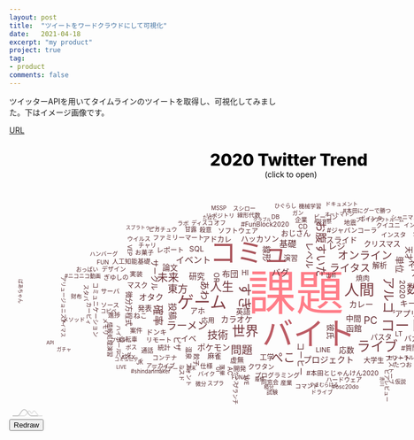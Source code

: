 ```yaml
---
layout: post
title:  "ツイートをワードクラウドにして可視化"
date:   2021-04-18
excerpt: "my product"
project: true
tag:
- product
comments: false
---
```

ツイッターAPIを用いてタイムラインのツイートを取得し、可視化してみました。下はイメージ画像です。

[URL](https://marbou090.github.io/TwitterTrendsVisualizer/)

<style type="text/css">
#chartdiv{
    width:100%;
    height:500px;
}
</style>
<section style="position:relative; width:100%; height:500px;">
    <!-- グラフの描画先 -->
    <div id="chartdiv"><div id="chartdiv"><div style="width: 100%; height: 100%; position: relative;"><svg version="1.1" xmlns="http://www.w3.org/2000/svg" xmlns:xlink="http://www.w3.org/1999/xlink" role="group" style="width: 100%; height: 100%; overflow: visible;"><defs><clipPath id="id-1169"><rect width="1038" height="500"></rect></clipPath><linearGradient id="gradient-id-1192" x1="1%" x2="99%" y1="59%" y2="41%"><stop stop-color="#474758" offset="0"></stop><stop stop-color="#474758" stop-opacity="1" offset="0.75"></stop><stop stop-color="#3cabff" stop-opacity="1" offset="0.755"></stop></linearGradient><clipPath id="id-1217"></clipPath><filter id="filter-id-1174" filterUnits="objectBoundingBox" width="200%" height="200%" x="-50%" y="-50%"><feGaussianBlur result="blurOut" in="SourceGraphic" stdDeviation="1.5"></feGaussianBlur><feOffset result="offsetBlur" dx="1" dy="1"></feOffset><feFlood flood-color="#000000" flood-opacity="0.5"></feFlood><feComposite in2="offsetBlur" operator="in"></feComposite><feMerge><feMergeNode></feMergeNode><feMergeNode in="SourceGraphic"></feMergeNode></feMerge></filter><filter id="filter-id-1189" filterUnits="objectBoundingBox" width="120%" height="120%" x="-10%" y="-10%"><feColorMatrix type="saturate" values="0"></feColorMatrix></filter><filter id="filter-id-1222" filterUnits="objectBoundingBox" width="200%" height="200%" x="-50%" y="-50%"><feGaussianBlur result="blurOut" in="SourceGraphic" stdDeviation="1.5"></feGaussianBlur><feOffset result="offsetBlur" dx="1" dy="1"></feOffset><feFlood flood-color="#000000" flood-opacity="0.5"></feFlood><feComposite in2="offsetBlur" operator="in"></feComposite><feMerge><feMergeNode></feMergeNode><feMergeNode in="SourceGraphic"></feMergeNode></feMerge></filter></defs><g><g fill="#ffffff" fill-opacity="0"><rect width="1038" height="500"></rect></g><g><g role="region" clip-path="url(&quot;#id-1169&quot;)" opacity="1" aria-label="Chart"><g><g fill="#000000" id="id-1231" font-size="30" font-weight="800" transform="translate(363,0)"><g transform="translate(0,20)" style="user-select: none;"><text x="0" y="30" dy="-8.1"><tspan>2020 Twitter Trend</tspan></text></g></g><g fill="#000000" id="id-1229" transform="translate(462,50)"><g style="user-select: none;"><text x="0" y="17.265625" dy="-4.662"><tspan>(click to open)</tspan></text></g></g><g transform="translate(0,67)"><g><g><g><g><g><g role="group" aria-label="Series"><g><g clip-path="url(&quot;#id-1217&quot;)"><g></g></g><g></g><g></g><g transform="translate(519,216.5)"><g><g fill-opacity="0.1" stroke-opacity="1" stroke="#000000"></g><g fill="#ff7d88" font-size="86.60000000000001" style="cursor: pointer;" aria-label="課題"><g transform="translate(-87,-43.5)" style="user-select: none;"><text x="0" y="86.515625" dy="-23.359"><tspan>課題</tspan></text></g></g><g fill="#bc5b64" font-size="56.34378881987578" style="cursor: pointer;" transform="translate(23.371,69.486)" id="id-1501"><g transform="translate(-85,-28.5)" style="user-select: none;"><text x="0" y="56.515625" dy="-15.259"><tspan>バイト</tspan></text></g></g><g fill="#a95259" font-size="48.0172795031056" style="cursor: pointer;" transform="translate(-83.681,-78.099)"><g transform="translate(-72.5,-24.5)" style="user-select: none;"><text x="0" y="48.515625" dy="-13.099"><tspan>コミュ</tspan></text></g></g><g fill="#813e44" font-size="30.057192546583853" style="cursor: pointer;" transform="translate(-170.69,8.829)"><g transform="translate(-44.5,-15)" style="user-select: none;"><text x="0" y="30.015625" dy="-8.104"><tspan>ゲーム</tspan></text></g></g><g fill="#7b3b40" font-size="27.297826086956526" style="cursor: pointer;" transform="translate(114.172,-14.02)"><g transform="translate(-27.5,-14)" style="user-select: none;"><text x="0" y="27.515625" dy="-7.429"><tspan>人間</tspan></text></g></g><g fill="#78393f" font-size="25.990757763975157" style="cursor: pointer;" transform="translate(191.762,50.028)"><g transform="translate(-39,-13)" style="user-select: none;"><text x="0" y="26.015625" dy="-7.024"><tspan>コード</tspan></text></g></g><g fill="#75383d" font-size="24.538459627329196" style="cursor: pointer;" transform="translate(146.864,88.059)" id="id-1511"><g transform="translate(-37,-12.5)" style="user-select: none;"><text x="0" y="24.515625" dy="-6.619"><tspan>ライブ</tspan></text></g></g><g fill="#75383d" font-size="24.490049689440994" style="cursor: pointer;" transform="translate(-96.542,-5.566) rotate(90)"><g transform="translate(-24.5,-12.5)" style="user-select: none;"><text x="0" y="24.515625" dy="-6.619"><tspan>すき</tspan></text></g></g><g fill="#74373d" font-size="24.005950310559008" style="cursor: pointer;" transform="translate(-91.717,59.66)"><g transform="translate(-24.5,-12)" style="user-select: none;"><text x="0" y="24.015625" dy="-6.484"><tspan>世界</tspan></text></g></g><g fill="#6f353a" font-size="21.730683229813668" style="cursor: pointer;" transform="translate(-23.201,107.534)"><g transform="translate(-22,-11)" style="user-select: none;"><text x="0" y="21.515625" dy="-5.809"><tspan>ぺこ</tspan></text></g></g><g fill="#6e3439" font-size="21.24658385093168" style="cursor: pointer;" transform="translate(-134.14,-20.79)"><g transform="translate(-21.5,-10.5)" style="user-select: none;"><text x="0" y="21.015625" dy="-5.674"><tspan>人生</tspan></text></g></g><g fill="#6e3439" font-size="21.101354037267082" style="cursor: pointer;" transform="translate(221.063,-16.147)"><g transform="translate(-21.5,-10.5)" style="user-select: none;"><text x="0" y="21.015625" dy="-5.674"><tspan>数学</tspan></text></g></g><g fill="#71353b" font-size="22.50524223602485" style="cursor: pointer;" transform="translate(163.706,-6.909) rotate(90)"><g transform="translate(-34,-11.5)" style="user-select: none;"><text x="0" y="22.515625" dy="-6.079"><tspan>アルゴ</tspan></text></g></g><g fill="#6c3338" font-size="20.278385093167707" style="cursor: pointer;" transform="translate(41.141,-90.805) rotate(90)"><g transform="translate(-51,-10.5)" style="user-select: none;"><text x="0" y="20.515625" dy="-5.539"><tspan>お腹すいた</tspan></text></g></g><g fill="#6b3237" font-size="19.794285714285714" style="cursor: pointer;" transform="translate(124.179,-77.017)"><g transform="translate(-49.5,-10)" style="user-select: none;"><text x="0" y="20.015625" dy="-5.404"><tspan>オンライン</tspan></text></g></g><g fill="#6b3237" font-size="19.74587577639752" style="cursor: pointer;" transform="translate(-231.845,-36.994)"><g transform="translate(-20,-10)" style="user-select: none;"><text x="0" y="20.015625" dy="-5.404"><tspan>未来</tspan></text></g></g><g fill="#6b3237" font-size="19.74587577639752" style="cursor: pointer;" transform="translate(-98.506,93.391)"><g transform="translate(-20,-10)" style="user-select: none;"><text x="0" y="20.015625" dy="-5.404"><tspan>問題</tspan></text></g></g><g fill="#693236" font-size="19.019726708074536" style="cursor: pointer;" transform="translate(-252.171,29.216) rotate(90)"><g transform="translate(-19.5,-9.5)" style="user-select: none;"><text x="0" y="19.015625" dy="-5.134"><tspan>確率</tspan></text></g></g><g fill="#693136" font-size="18.92290683229814" style="cursor: pointer;" transform="translate(-141.832,67.57)"><g transform="translate(-19,-9.5)" style="user-select: none;"><text x="0" y="19.015625" dy="-5.134"><tspan>技術</tspan></text></g></g><g fill="#693136" font-size="18.92290683229814" style="cursor: pointer;" transform="translate(-197.088,50.289)"><g transform="translate(-38,-9.5)" style="user-select: none;"><text x="0" y="19.015625" dy="-5.134"><tspan>ラーメン</tspan></text></g></g><g fill="#683136" font-size="18.632447204968948" style="cursor: pointer;" transform="translate(97.713,-54.198)"><g transform="translate(-37.5,-9.5)" style="user-select: none;"><text x="0" y="18.515625" dy="-4.999"><tspan>ライタス</tspan></text></g></g><g fill="#673136" font-size="18.196757763975157" style="cursor: pointer;" transform="translate(-213.976,-16.912)"><g transform="translate(-18.5,-9)" style="user-select: none;"><text x="0" y="18.015625" dy="-4.864"><tspan>東方</tspan></text></g></g><g fill="#673136" font-size="18.196757763975157" style="cursor: pointer;" transform="translate(134.899,40.551)"><g transform="translate(-13,-9)" style="user-select: none;"><text x="0" y="18.015625" dy="-4.864"><tspan>PC</tspan></text></g></g><g fill="#663035" font-size="17.56742857142857" style="cursor: pointer;" transform="translate(-168.49,-16.052) rotate(90)"><g transform="translate(-18,-9)" style="user-select: none;"><text x="0" y="17.515625" dy="-4.729"><tspan>あわ</tspan></text></g></g><g fill="#632e33" font-size="16.11513043478261" style="cursor: pointer;" transform="translate(246.843,27.48)"><g transform="translate(-24.5,-8)" style="user-select: none;"><text x="0" y="16.015625" dy="-4.324"><tspan>コロナ</tspan></text></g></g><g fill="#622e33" font-size="16.066720496894412" style="cursor: pointer;" transform="translate(21.459,-79.31) rotate(90)"><g transform="translate(-24.5,-8)" style="user-select: none;"><text x="0" y="16.015625" dy="-4.324"><tspan>レベル</tspan></text></g></g><g fill="#622e33" font-size="15.969900621118013" style="cursor: pointer;" transform="translate(-186.077,-69.079)"><g transform="translate(-32,-8)" style="user-select: none;"><text x="0" y="16.015625" dy="-4.324"><tspan>イベント</tspan></text></g></g><g fill="#622e33" font-size="15.921490683229814" style="cursor: pointer;" transform="translate(-28.608,-46.611)"><g transform="translate(-16,-8)" style="user-select: none;"><text x="0" y="16.015625" dy="-4.324"><tspan>バグ</tspan></text></g></g><g fill="#622e32" font-size="15.679440993788822" style="cursor: pointer;" transform="translate(73.683,-93.901)"><g transform="translate(-16,-8)" style="user-select: none;"><text x="0" y="16.015625" dy="-4.324"><tspan>レジ</tspan></text></g></g><g fill="#612e32" font-size="15.485801242236025" style="cursor: pointer;" transform="translate(184.294,-62.961) rotate(90)"><g transform="translate(-15.5,-8)" style="user-select: none;"><text x="0" y="15.515625" dy="-4.189"><tspan>単位</tspan></text></g></g><g fill="#612e32" font-size="15.485801242236025" style="cursor: pointer;" transform="translate(-15.164,-98.22)"><g transform="translate(-15.5,-8)" style="user-select: none;"><text x="0" y="15.515625" dy="-4.189"><tspan>基礎</tspan></text></g></g><g fill="#612d32" font-size="15.34057142857143" style="cursor: pointer;" transform="translate(-225.969,21.568) rotate(90)"><g transform="translate(-15.5,-8)" style="user-select: none;"><text x="0" y="15.515625" dy="-4.189"><tspan>投稿</tspan></text></g></g><g fill="#612d32" font-size="15.292161490683231" style="cursor: pointer;" transform="translate(58.509,111.28)"><g transform="translate(-46,-8)" style="user-select: none;"><text x="0" y="15.515625" dy="-4.189"><tspan>プロジェクト</tspan></text></g></g><g fill="#602d32" font-size="14.95329192546584" style="cursor: pointer;" transform="translate(6.772,107.816) rotate(90)"><g transform="translate(-30,-7.5)" style="user-select: none;"><text x="0" y="15.015625" dy="-4.054"><tspan>コーヒー</tspan></text></g></g><g fill="#602d32" font-size="14.90488198757764" style="cursor: pointer;" transform="translate(-262.369,-1.669)"><g transform="translate(-22.5,-7.5)" style="user-select: none;"><text x="0" y="15.015625" dy="-4.054"><tspan>オタク</tspan></text></g></g><g fill="#602d31" font-size="14.808062111801243" style="cursor: pointer;" transform="translate(-148.991,88.919)"><g transform="translate(-30,-7.5)" style="user-select: none;"><text x="0" y="15.015625" dy="-4.054"><tspan>ポケモン</tspan></text></g></g><g fill="#602d31" font-size="14.759652173913045" style="cursor: pointer;" transform="translate(-119.177,-43.907)"><g transform="translate(-15,-7.5)" style="user-select: none;"><text x="0" y="15.015625" dy="-4.054"><tspan>布団</tspan></text></g></g><g fill="#5f2d31" font-size="14.662832298136646" style="cursor: pointer;" transform="translate(117.447,10.7)"><g transform="translate(-22,-7.5)" style="user-select: none;"><text x="0" y="15.015625" dy="-4.054"><tspan>カレー</tspan></text></g></g><g fill="#5f2d31" font-size="14.614422360248447" style="cursor: pointer;" transform="translate(224.079,8.773)"><g transform="translate(-36.5,-7.5)" style="user-select: none;"><text x="0" y="15.015625" dy="-4.054"><tspan>キーボード</tspan></text></g></g><g fill="#5f2d31" font-size="14.614422360248447" style="cursor: pointer;" transform="translate(228.969,-45.667)"><g transform="translate(-22,-7.5)" style="user-select: none;"><text x="0" y="15.015625" dy="-4.054"><tspan>アニメ</tspan></text></g></g><g fill="#5f2d31" font-size="14.51760248447205" style="cursor: pointer;" transform="translate(224.026,-61.719)"><g transform="translate(-22,-7.5)" style="user-select: none;"><text x="0" y="14.515625" dy="-3.919"><tspan>ネット</tspan></text></g></g><g fill="#5f2c31" font-size="14.372372670807454" style="cursor: pointer;" transform="translate(-107.389,37.838)"><g transform="translate(-29,-7)" style="user-select: none;"><text x="0" y="14.015625" dy="-3.784"><tspan>カラオケ</tspan></text></g></g><g fill="#5f2c31" font-size="14.323962732919256" style="cursor: pointer;" transform="translate(-55.621,-82.49) rotate(90)"><g transform="translate(-14.5,-7)" style="user-select: none;"><text x="0" y="14.015625" dy="-3.784"><tspan>線形</tspan></text></g></g><g fill="#5e2c31" font-size="14.275552795031057" style="cursor: pointer;" transform="translate(-179.572,-39.932)"><g transform="translate(-14.5,-7)" style="user-select: none;"><text x="0" y="14.015625" dy="-3.784"><tspan>研究</tspan></text></g></g><g fill="#5e2c31" font-size="14.17873291925466" style="cursor: pointer;" transform="translate(104.483,54.303)"><g transform="translate(-14.5,-7)" style="user-select: none;"><text x="0" y="14.015625" dy="-3.784"><tspan>函館</tspan></text></g></g><g fill="#5e2c31" font-size="14.130322981366461" style="cursor: pointer;" transform="translate(-257.476,-44.063) rotate(90)"><g transform="translate(-28.5,-7)" style="user-select: none;"><text x="0" y="14.015625" dy="-3.784"><tspan>サークル</tspan></text></g></g><g fill="#5e2c30" font-size="14.033503105590064" style="cursor: pointer;" transform="translate(-227.662,-55.449)"><g transform="translate(-14.5,-7)" style="user-select: none;"><text x="0" y="14.015625" dy="-3.784"><tspan>論文</tspan></text></g></g><g fill="#5e2c30" font-size="14.033503105590064" style="cursor: pointer;" transform="translate(200.031,27.467)"><g transform="translate(-21.5,-7)" style="user-select: none;"><text x="0" y="14.015625" dy="-3.784"><tspan>アプリ</tspan></text></g></g><g fill="#5e2c30" font-size="14.033503105590064" style="cursor: pointer;" transform="translate(82.612,-105.855)"><g transform="translate(-28.5,-7)" style="user-select: none;"><text x="0" y="14.015625" dy="-3.784"><tspan>スライド</tspan></text></g></g><g fill="#5e2c30" font-size="14.033503105590064" style="cursor: pointer;" transform="translate(-194.149,72.527)"><g transform="translate(-14.5,-7)" style="user-select: none;"><text x="0" y="14.015625" dy="-3.784"><tspan>イベ</tspan></text></g></g><g fill="#5d2c30" font-size="13.839863354037266" style="cursor: pointer;" transform="translate(103.629,37.015)"><g transform="translate(-14,-7)" style="user-select: none;"><text x="0" y="13.515625" dy="-3.649"><tspan>中間</tspan></text></g></g><g fill="#5d2c30" font-size="13.839863354037266" style="cursor: pointer;" transform="translate(-65.355,-107.354)"><g transform="translate(-35,-7)" style="user-select: none;"><text x="0" y="13.515625" dy="-3.649"><tspan>ハッカソン</tspan></text></g></g><g fill="#5d2c30" font-size="13.791453416149068" style="cursor: pointer;" transform="translate(91.311,93.795)"><g transform="translate(-14,-7)" style="user-select: none;"><text x="0" y="13.515625" dy="-3.649"><tspan>応数</tspan></text></g></g><g fill="#5d2c30" font-size="13.69463354037267" style="cursor: pointer;" transform="translate(189.873,-17.213) rotate(90)"><g transform="translate(-18,-7)" style="user-select: none;"><text x="0" y="13.515625" dy="-3.649"><tspan>2020</tspan></text></g></g><g fill="#5d2c30" font-size="13.597813664596273" style="cursor: pointer;" transform="translate(59.538,58.593) rotate(90)"><g transform="translate(-14,-7)" style="user-select: none;"><text x="0" y="13.515625" dy="-3.649"><tspan>彼氏</tspan></text></g></g><g fill="#5d2b30" font-size="13.549403726708075" style="cursor: pointer;" transform="translate(266.989,-15.427)"><g transform="translate(-14,-7)" style="user-select: none;"><text x="0" y="13.515625" dy="-3.649"><tspan>寿司</tspan></text></g></g><g fill="#5d2b30" font-size="13.452583850931678" style="cursor: pointer;" transform="translate(-178.208,23.067)"><g transform="translate(-13.5,-7)" style="user-select: none;"><text x="0" y="13.515625" dy="-3.649"><tspan>アホ</tspan></text></g></g><g fill="#5d2b30" font-size="13.40417391304348" style="cursor: pointer;" transform="translate(-0.511,-117.268)"><g transform="translate(-27,-7)" style="user-select: none;"><text x="0" y="13.515625" dy="-3.649"><tspan>おじさん</tspan></text></g></g><g fill="#5d2b30" font-size="13.40417391304348" style="cursor: pointer;" transform="translate(155.676,-98.345)"><g transform="translate(-33.5,-7)" style="user-select: none;"><text x="0" y="13.515625" dy="-3.649"><tspan>クリスマス</tspan></text></g></g><g fill="#5c2b2f" font-size="13.210534161490685" style="cursor: pointer;" transform="translate(208.726,72.443)"><g transform="translate(-13.5,-6.5)" style="user-select: none;"><text x="0" y="13.015625" dy="-3.514"><tspan>バカ</tspan></text></g></g><g fill="#5c2b2f" font-size="13.162124223602486" style="cursor: pointer;" transform="translate(258.975,50.545)"><g transform="translate(-26.5,-6.5)" style="user-select: none;"><text x="0" y="13.015625" dy="-3.514"><tspan>プロセカ</tspan></text></g></g><g fill="#5c2b2f" font-size="13.162124223602486" style="cursor: pointer;" transform="translate(151.242,-59.579)"><g transform="translate(-13.5,-6.5)" style="user-select: none;"><text x="0" y="13.015625" dy="-3.514"><tspan>解析</tspan></text></g></g><g fill="#5c2b2f" font-size="13.162124223602486" style="cursor: pointer;" transform="translate(202.192,-82.613) rotate(90)"><g transform="translate(-13.5,-6.5)" style="user-select: none;"><text x="0" y="13.015625" dy="-3.514"><tspan>天才</tspan></text></g></g><g fill="#5c2b2f" font-size="13.113714285714288" style="cursor: pointer;" transform="translate(-217.172,80.574) rotate(90)"><g transform="translate(-13.5,-6.5)" style="user-select: none;"><text x="0" y="13.015625" dy="-3.514"><tspan>ピザ</tspan></text></g></g><g fill="#5c2b2f" font-size="13.113714285714288" style="cursor: pointer;" transform="translate(271.549,-34.922)"><g transform="translate(-33,-6.5)" style="user-select: none;"><text x="0" y="13.015625" dy="-3.514"><tspan>ストーリー</tspan></text></g></g><g fill="#5c2b2f" font-size="13.065304347826089" style="cursor: pointer;" transform="translate(-142.627,-107.684)"><g transform="translate(-26.5,-6.5)" style="user-select: none;"><text x="0" y="13.015625" dy="-3.514"><tspan>アドカレ</tspan></text></g></g><g fill="#5c2b2f" font-size="13.016894409937889" style="cursor: pointer;" transform="translate(284.873,2.047)"><g transform="translate(-20,-6.5)" style="user-select: none;"><text x="0" y="13.015625" dy="-3.514"><tspan>女の子</tspan></text></g></g><g fill="#5c2b2f" font-size="13.016894409937889" style="cursor: pointer;" transform="translate(-95.401,23.588)"><g transform="translate(-13.5,-6.5)" style="user-select: none;"><text x="0" y="13.015625" dy="-3.514"><tspan>英語</tspan></text></g></g><g fill="#5c2b2f" font-size="12.96848447204969" style="cursor: pointer;" transform="translate(-52.895,105.808)"><g transform="translate(-13,-6.5)" style="user-select: none;"><text x="0" y="13.015625" dy="-3.514"><tspan>工学</tspan></text></g></g><g fill="#5c2b2f" font-size="12.96848447204969" style="cursor: pointer;" transform="translate(-9.893,-73.265)"><g transform="translate(-13,-6.5)" style="user-select: none;"><text x="0" y="13.015625" dy="-3.514"><tspan>演習</tspan></text></g></g><g fill="#5c2b2f" font-size="12.96848447204969" style="cursor: pointer;" transform="translate(-273.864,17.367)"><g transform="translate(-13,-6.5)" style="user-select: none;"><text x="0" y="13.015625" dy="-3.514"><tspan>発表</tspan></text></g></g><g fill="#5b2b2f" font-size="12.823254658385094" style="cursor: pointer;" transform="translate(154.11,69.418)"><g transform="translate(-19.5,-6.5)" style="user-select: none;"><text x="0" y="13.015625" dy="-3.514"><tspan>パスタ</tspan></text></g></g><g fill="#5b2a2f" font-size="12.678024844720497" style="cursor: pointer;" transform="translate(-304.291,17.171) rotate(90)"><g transform="translate(-32,-6.5)" style="user-select: none;"><text x="0" y="12.515625" dy="-3.379"><tspan>微分方程式</tspan></text></g></g><g fill="#5b2a2f" font-size="12.629614906832298" style="cursor: pointer;" transform="translate(-147.514,104.105)"><g transform="translate(-13,-6.5)" style="user-select: none;"><text x="0" y="12.515625" dy="-3.379"><tspan>麻雀</tspan></text></g></g><g fill="#5b2a2f" font-size="12.629614906832298" style="cursor: pointer;" transform="translate(-287.105,-24.082)" id="id-1647"><g transform="translate(-19,-6.5)" style="user-select: none;"><text x="0" y="12.515625" dy="-3.379"><tspan>マスク</tspan></text></g></g><g fill="#5a2a2f" font-size="12.484385093167703" style="cursor: pointer;" transform="translate(294.814,23.922)"><g transform="translate(-18.5,-6.5)" style="user-select: none;"><text x="0" y="12.515625" dy="-3.379"><tspan>ハード</tspan></text></g></g><g fill="#5a2a2f" font-size="12.484385093167703" style="cursor: pointer;" transform="translate(-146.129,-39.138) rotate(90)"><g transform="translate(-9.5,-6.5)" style="user-select: none;"><text x="0" y="12.515625" dy="-3.379"><tspan>OR</tspan></text></g></g><g fill="#5a2a2f" font-size="12.484385093167703" style="cursor: pointer;" transform="translate(120.282,-36.163)"><g transform="translate(-12.5,-6.5)" style="user-select: none;"><text x="0" y="12.515625" dy="-3.379"><tspan>焼肉</tspan></text></g></g><g fill="#5a2a2f" font-size="12.484385093167703" style="cursor: pointer;" transform="translate(-92.265,-46.307)"><g transform="translate(-6.5,-6.5)" style="user-select: none;"><text x="0" y="12.515625" dy="-3.379"><tspan>HI</tspan></text></g></g><g fill="#5d2b30" font-size="13.452583850931678" style="cursor: pointer;" transform="translate(-179.487,-89.352)"><g transform="translate(-14,-7)" style="user-select: none;"><text x="0" y="13.515625" dy="-3.649"><tspan>SQL</tspan></text></g></g><g fill="#5a2a2e" font-size="12.387565217391305" style="cursor: pointer;" transform="translate(49.664,92.856)"><g transform="translate(-14.5,-6.5)" style="user-select: none;"><text x="0" y="12.515625" dy="-3.379"><tspan>LINE</tspan></text></g></g><g fill="#5a2a2e" font-size="12.387565217391305" style="cursor: pointer;" transform="translate(212.405,89.417)"><g transform="translate(-23,-6.5)" style="user-select: none;"><text x="0" y="12.515625" dy="-3.379"><tspan>#質問箱</tspan></text></g></g><g fill="#5a2a2e" font-size="12.387565217391305" style="cursor: pointer;" transform="translate(-106.997,112.227)"><g transform="translate(-12.5,-6.5)" style="user-select: none;"><text x="0" y="12.515625" dy="-3.379"><tspan>虚無</tspan></text></g></g><g fill="#5a2a2e" font-size="12.339155279503107" style="cursor: pointer;" transform="translate(-227.931,-87.127)"><g transform="translate(-24.5,-6.5)" style="user-select: none;"><text x="0" y="12.515625" dy="-3.379"><tspan>レポート</tspan></text></g></g><g fill="#5a2a2e" font-size="12.290745341614908" style="cursor: pointer;" transform="translate(140.474,111.746)"><g transform="translate(-18.5,-6.5)" style="user-select: none;"><text x="0" y="12.515625" dy="-3.379"><tspan>大学生</tspan></text></g></g><g fill="#5a2a2e" font-size="12.193925465838511" style="cursor: pointer;" transform="translate(186.342,64.081)"><g transform="translate(-7.5,-6)" style="user-select: none;"><text x="0" y="12.015625" dy="-3.244"><tspan>LT</tspan></text></g></g><g fill="#5a2a2e" font-size="12.097105590062112" style="cursor: pointer;" transform="translate(-159.318,40.051)"><g transform="translate(-12.5,-6)" style="user-select: none;"><text x="0" y="12.015625" dy="-3.244"><tspan>応用</tspan></text></g></g><g fill="#5a2a2e" font-size="12.097105590062112" style="cursor: pointer;" transform="translate(-281.688,31.684)"><g transform="translate(-12.5,-6)" style="user-select: none;"><text x="0" y="12.015625" dy="-3.244"><tspan>ねこ</tspan></text></g></g><g fill="#5a2a2e" font-size="12.097105590062112" style="cursor: pointer;" transform="translate(-104.882,-121.828)"><g transform="translate(-36.5,-6)" style="user-select: none;"><text x="0" y="12.015625" dy="-3.244"><tspan>ソフトウェア</tspan></text></g></g><g fill="#592a2e" font-size="12.000285714285715" style="cursor: pointer;" transform="translate(260.807,-60.709) rotate(90)"><g transform="translate(-18,-6)" style="user-select: none;"><text x="0" y="12.015625" dy="-3.244"><tspan>バレー</tspan></text></g></g><g fill="#592a2e" font-size="11.951875776397516" style="cursor: pointer;" transform="translate(-63.203,124.098)"><g transform="translate(-24,-6)" style="user-select: none;"><text x="0" y="12.015625" dy="-3.244"><tspan>クワタン</tspan></text></g></g><g fill="#592a2e" font-size="11.903465838509318" style="cursor: pointer;" transform="translate(235.709,-76.267)"><g transform="translate(-18,-6)" style="user-select: none;"><text x="0" y="12.015625" dy="-3.244"><tspan>ラッピ</tspan></text></g></g><g fill="#592a2e" font-size="11.85505590062112" style="cursor: pointer;" transform="translate(101.12,-123.091)"><g transform="translate(-45.5,-6)" style="user-select: none;"><text x="0" y="12.015625" dy="-3.244"><tspan>#ジャパンコーラ</tspan></text></g></g><g fill="#592a2e" font-size="11.806645962732919" style="cursor: pointer;" transform="translate(-289.214,-44.459)"><g transform="translate(-12,-6)" style="user-select: none;"><text x="0" y="12.015625" dy="-3.244"><tspan>実装</tspan></text></g></g><g fill="#592a2e" font-size="11.806645962732919" style="cursor: pointer;" transform="translate(313.346,-12.016) rotate(90)"><g transform="translate(-18,-6)" style="user-select: none;"><text x="0" y="12.015625" dy="-3.244"><tspan>ぺこら</tspan></text></g></g><g fill="#59292e" font-size="11.75823602484472" style="cursor: pointer;" transform="translate(257.233,76.829)"><g transform="translate(-27.5,-6)" style="user-select: none;"><text x="0" y="12.015625" dy="-3.244"><tspan>#本田圭佑</tspan></text></g></g><g fill="#59292e" font-size="11.75823602484472" style="cursor: pointer;" transform="translate(84.803,134.342)"><g transform="translate(-66.5,-6)" style="user-select: none;"><text x="0" y="12.015625" dy="-3.244"><tspan>#本田とじゃんけん2020</tspan></text></g></g><g fill="#59292e" font-size="11.709826086956522" style="cursor: pointer;" transform="translate(-248.274,74.541)"><g transform="translate(-23.5,-6)" style="user-select: none;"><text x="0" y="12.015625" dy="-3.244"><tspan>リモート</tspan></text></g></g><g fill="#59292e" font-size="11.661416149068323" style="cursor: pointer;" transform="translate(183.758,107.835)"><g transform="translate(-23.5,-6)" style="user-select: none;"><text x="0" y="12.015625" dy="-3.244"><tspan>フリート</tspan></text></g></g><g fill="#59292e" font-size="11.661416149068323" style="cursor: pointer;" transform="translate(-54.078,-133.997)"><g transform="translate(-46,-6)" style="user-select: none;"><text x="0" y="12.015625" dy="-3.244"><tspan>#FunBlock2020</tspan></text></g></g><g fill="#59292e" font-size="11.661416149068323" style="cursor: pointer;" transform="translate(291.821,-48.336)"><g transform="translate(-17.5,-6)" style="user-select: none;"><text x="0" y="12.015625" dy="-3.244"><tspan>カメラ</tspan></text></g></g><g fill="#59292e" font-size="11.661416149068323" style="cursor: pointer;" transform="translate(-101.838,126.289)"><g transform="translate(-12,-6)" style="user-select: none;"><text x="0" y="12.015625" dy="-3.244"><tspan>開発</tspan></text></g></g><g fill="#59292e" font-size="11.661416149068323" style="cursor: pointer;" transform="translate(-34.117,138.551)"><g transform="translate(-41,-6)" style="user-select: none;"><text x="0" y="12.015625" dy="-3.244"><tspan>プログラミング</tspan></text></g></g><g fill="#59292e" font-size="11.613006211180124" style="cursor: pointer;" transform="translate(-182.3,109.751) rotate(90)"><g transform="translate(-12,-6)" style="user-select: none;"><text x="0" y="11.515625" dy="-3.109"><tspan>餃子</tspan></text></g></g><g fill="#59292e" font-size="11.613006211180124" style="cursor: pointer;" transform="translate(-213.042,-110.281)"><g transform="translate(-46.5,-6)" style="user-select: none;"><text x="0" y="11.515625" dy="-3.109"><tspan>ファミリーマート</tspan></text></g></g><g fill="#59292e" font-size="11.613006211180124" style="cursor: pointer;" transform="translate(302.481,37.53)"><g transform="translate(-23.5,-6)" style="user-select: none;"><text x="0" y="11.515625" dy="-3.109"><tspan>アイドル</tspan></text></g></g><g fill="#59292e" font-size="11.613006211180124" style="cursor: pointer;" transform="translate(309.704,-62.291)"><g transform="translate(-17,-6)" style="user-select: none;"><text x="0" y="11.609375" dy="-3.135"><tspan>ビール</tspan></text></g></g><g fill="#58292e" font-size="11.564596273291926" style="cursor: pointer;" transform="translate(-238.772,89.274)"><g transform="translate(-12,-6)" style="user-select: none;"><text x="0" y="11.515625" dy="-3.109"><tspan>統計</tspan></text></g></g><g fill="#58292d" font-size="11.516186335403727" style="cursor: pointer;" transform="translate(-197.047,97.282) rotate(90)"><g transform="translate(-12,-6)" style="user-select: none;"><text x="0" y="11.515625" dy="-3.109"><tspan>温泉</tspan></text></g></g><g fill="#58292d" font-size="11.516186335403727" style="cursor: pointer;" transform="translate(-298.039,-67.011)"><g transform="translate(-35,-6)" style="user-select: none;"><text x="0" y="11.515625" dy="-3.109"><tspan>人工知能基礎</tspan></text></g></g><g fill="#58292d" font-size="11.467776397515529" style="cursor: pointer;" transform="translate(176.163,-115.167)"><g transform="translate(-23,-6)" style="user-select: none;"><text x="0" y="11.515625" dy="-3.109"><tspan>インスタ</tspan></text></g></g><g fill="#58292d" font-size="11.370956521739132" style="cursor: pointer;" transform="translate(234.581,-95.657)"><g transform="translate(-11.5,-6)" style="user-select: none;"><text x="0" y="11.515625" dy="-3.109"><tspan>公立</tspan></text></g></g><g fill="#58292d" font-size="11.370956521739132" style="cursor: pointer;" transform="translate(12.857,-129.72)"><g transform="translate(-9,-6)" style="user-select: none;"><text x="0" y="11.515625" dy="-3.109"><tspan>CD</tspan></text></g></g><g fill="#58292d" font-size="11.370956521739132" style="cursor: pointer;" transform="translate(-289.27,58.349)"><g transform="translate(-11.5,-6)" style="user-select: none;"><text x="0" y="11.515625" dy="-3.109"><tspan>案件</tspan></text></g></g><g fill="#58292d" font-size="11.370956521739132" style="cursor: pointer;" transform="translate(-162.318,122.174)"><g transform="translate(-11.5,-6)" style="user-select: none;"><text x="0" y="11.515625" dy="-3.109"><tspan>仕様</tspan></text></g></g><g fill="#58292d" font-size="11.370956521739132" style="cursor: pointer;" transform="translate(-336.043,11.623)"><g transform="translate(-17.5,-6)" style="user-select: none;"><text x="0" y="11.515625" dy="-3.109"><tspan>ソース</tspan></text></g></g><g fill="#58292d" font-size="11.370956521739132" style="cursor: pointer;" transform="translate(-336.096,-13.372)"><g transform="translate(-17.5,-6)" style="user-select: none;"><text x="0" y="11.515625" dy="-3.109"><tspan>サーバ</tspan></text></g></g><g fill="#58292d" font-size="11.370956521739132" style="cursor: pointer;" transform="translate(-329.033,30.15)"><g transform="translate(-11.5,-6)" style="user-select: none;"><text x="0" y="11.515625" dy="-3.109"><tspan>進捗</tspan></text></g></g><g fill="#58292d" font-size="11.370956521739132" style="cursor: pointer;" transform="translate(329.894,0.144) rotate(90)"><g transform="translate(-17.5,-6)" style="user-select: none;"><text x="0" y="11.515625" dy="-3.109"><tspan>お嬢様</tspan></text></g></g><g fill="#58292d" font-size="11.322546583850933" style="cursor: pointer;" transform="translate(-325.555,-37.977)"><g transform="translate(-23,-6)" style="user-select: none;"><text x="0" y="11.515625" dy="-3.109"><tspan>ぎゆしの</tspan></text></g></g><g fill="#58292d" font-size="11.274136645962733" style="cursor: pointer;" transform="translate(192.5,120.557)"><g transform="translate(-17,-6)" style="user-select: none;"><text x="0" y="11.515625" dy="-3.109"><tspan>たつお</tspan></text></g></g><g fill="#58292d" font-size="11.225726708074534" style="cursor: pointer;" transform="translate(216.768,-110.768) rotate(90)"><g transform="translate(-8.5,-6)" style="user-select: none;"><text x="0" y="11.515625" dy="-3.109"><tspan>CV</tspan></text></g></g><g fill="#58292d" font-size="11.225726708074534" style="cursor: pointer;" transform="translate(9.132,-142.284)"><g transform="translate(-11.5,-6)" style="user-select: none;"><text x="0" y="11.515625" dy="-3.109"><tspan>企業</tspan></text></g></g><g fill="#58292d" font-size="11.225726708074534" style="cursor: pointer;" transform="translate(-274.393,-82.965)"><g transform="translate(-17,-6)" style="user-select: none;"><text x="0" y="11.515625" dy="-3.109"><tspan>お菓子</tspan></text></g></g><g fill="#58292d" font-size="11.225726708074534" style="cursor: pointer;" transform="translate(-121.48,130.023) rotate(90)"><g transform="translate(-8.5,-6)" style="user-select: none;"><text x="0" y="11.515625" dy="-3.109"><tspan>AC</tspan></text></g></g><g fill="#58292d" font-size="11.177316770186335" style="cursor: pointer;" transform="translate(280.879,-71.132)"><g transform="translate(-11.5,-6)" style="user-select: none;"><text x="0" y="11.515625" dy="-3.109"><tspan>就活</tspan></text></g></g><g fill="#58292d" font-size="11.177316770186335" style="cursor: pointer;" transform="translate(303.496,54.97)"><g transform="translate(-11.5,-6)" style="user-select: none;"><text x="0" y="11.515625" dy="-3.109"><tspan>ぶり</tspan></text></g></g><g fill="#58292d" font-size="11.177316770186335" style="cursor: pointer;" transform="translate(97.839,-136.632)"><g transform="translate(-11.5,-6)" style="user-select: none;"><text x="0" y="11.515625" dy="-3.109"><tspan>地震</tspan></text></g></g><g fill="#57292d" font-size="11.128906832298137" style="cursor: pointer;" transform="translate(-237.66,107.424)"><g transform="translate(-22.5,-6)" style="user-select: none;"><text x="0" y="11.515625" dy="-3.109"><tspan>コンテナ</tspan></text></g></g><g fill="#57292d" font-size="11.128906832298137" style="cursor: pointer;" transform="translate(259.988,-93.455)"><g transform="translate(-11.5,-6)" style="user-select: none;"><text x="0" y="11.515625" dy="-3.109"><tspan>出勤</tspan></text></g></g><g fill="#57292d" font-size="11.128906832298137" style="cursor: pointer;" transform="translate(-163.488,-124.332)"><g transform="translate(-11.5,-6)" style="user-select: none;"><text x="0" y="11.515625" dy="-3.109"><tspan>殺意</tspan></text></g></g><g fill="#57292d" font-size="11.080496894409938" style="cursor: pointer;" transform="translate(269.332,90.951)"><g transform="translate(-11.5,-6)" style="user-select: none;"><text x="0" y="11.515625" dy="-3.109"><tspan>胡蝶</tspan></text></g></g><g fill="#57292d" font-size="11.03208695652174" style="cursor: pointer;" transform="translate(-268.902,93.933)"><g transform="translate(-11.5,-5.5)" style="user-select: none;"><text x="0" y="11.015625" dy="-2.974"><tspan>通話</tspan></text></g></g><g fill="#57292d" font-size="11.03208695652174" style="cursor: pointer;" transform="translate(166.881,-131.796)"><g transform="translate(-22.5,-5.5)" style="user-select: none;"><text x="0" y="11.015625" dy="-2.974"><tspan>クイユニ</tspan></text></g></g><g fill="#57292d" font-size="11.03208695652174" style="cursor: pointer;" transform="translate(354.674,-24.51)"><g transform="translate(-22.5,-5.5)" style="user-select: none;"><text x="0" y="11.015625" dy="-2.974"><tspan>ストレス</tspan></text></g></g><g fill="#57292d" font-size="11.03208695652174" style="cursor: pointer;" transform="translate(-329.61,-53.032)"><g transform="translate(-22.5,-5.5)" style="user-select: none;"><text x="0" y="11.171875" dy="-3.016"><tspan>デザイン</tspan></text></g></g><g fill="#57292d" font-size="11.03208695652174" style="cursor: pointer;" transform="translate(239.06,104.821)"><g transform="translate(-11.5,-5.5)" style="user-select: none;"><text x="0" y="11.015625" dy="-2.974"><tspan>札幌</tspan></text></g></g><g fill="#57292d" font-size="11.03208695652174" style="cursor: pointer;" transform="translate(-364.152,19.368) rotate(90)"><g transform="translate(-50,-5.5)" style="user-select: none;"><text x="0" y="11.015625" dy="-2.974"><tspan>コミュニケーション</tspan></text></g></g><g fill="#57292d" font-size="10.983677018633541" style="cursor: pointer;" transform="translate(-303.644,73.566)"><g transform="translate(-16.5,-5.5)" style="user-select: none;"><text x="0" y="11.015625" dy="-2.974"><tspan>自転車</tspan></text></g></g><g fill="#57292d" font-size="10.983677018633541" style="cursor: pointer;" transform="translate(344.273,-42.76)"><g transform="translate(-27.5,-5.5)" style="user-select: none;"><text x="0" y="11.015625" dy="-2.974"><tspan>エンジニア</tspan></text></g></g><g fill="#57292d" font-size="10.935267080745342" style="cursor: pointer;" transform="translate(-269.13,-95.987)"><g transform="translate(-16.5,-5.5)" style="user-select: none;"><text x="0" y="11.015625" dy="-2.974"><tspan>チャリ</tspan></text></g></g><g fill="#57282d" font-size="10.886857142857144" style="cursor: pointer;" transform="translate(-36.556,-147.679)"><g transform="translate(-8.5,-5.5)" style="user-select: none;"><text x="0" y="11.015625" dy="-2.974"><tspan>DB</tspan></text></g></g><g fill="#57282d" font-size="10.886857142857144" style="cursor: pointer;" transform="translate(53.188,-147.052)"><g transform="translate(-21.5,-5.5)" style="user-select: none;"><text x="0" y="11.015625" dy="-2.974"><tspan>ビーコン</tspan></text></g></g><g fill="#57282d" font-size="10.886857142857144" style="cursor: pointer;" transform="translate(349.076,37.564) rotate(90)"><g transform="translate(-22,-5.5)" style="user-select: none;"><text x="0" y="11.015625" dy="-2.974"><tspan>情報表現</tspan></text></g></g><g fill="#57282d" font-size="10.886857142857144" style="cursor: pointer;" transform="translate(-91.703,147.056) rotate(90)"><g transform="translate(-9,-5.5)" style="user-select: none;"><text x="0" y="11.015625" dy="-2.974"><tspan>IVE</tspan></text></g></g><g fill="#57282d" font-size="10.886857142857144" style="cursor: pointer;" transform="translate(258.132,64.723)"><g transform="translate(-16.5,-5.5)" style="user-select: none;"><text x="0" y="11.015625" dy="-2.974"><tspan>非同期</tspan></text></g></g><g fill="#57282d" font-size="10.838447204968944" style="cursor: pointer;" transform="translate(359.653,6.649)"><g transform="translate(-16.5,-5.5)" style="user-select: none;"><text x="0" y="11.015625" dy="-2.974"><tspan>ぴえん</tspan></text></g></g><g fill="#57282d" font-size="10.838447204968944" style="cursor: pointer;" transform="translate(86.458,147.1)"><g transform="translate(-32.5,-5.5)" style="user-select: none;"><text x="0" y="11.015625" dy="-2.974"><tspan>ハードウェア</tspan></text></g></g><g fill="#57282d" font-size="10.838447204968944" style="cursor: pointer;" transform="translate(-190.62,-124.827)"><g transform="translate(-11,-5.5)" style="user-select: none;"><text x="0" y="11.015625" dy="-2.974"><tspan>甘露</tspan></text></g></g><g fill="#57282d" font-size="10.838447204968944" style="cursor: pointer;" transform="translate(251.655,-106.223)"><g transform="translate(-11,-5.5)" style="user-select: none;"><text x="0" y="11.015625" dy="-2.974"><tspan>人知</tspan></text></g></g><g fill="#57282d" font-size="10.790037267080745" style="cursor: pointer;" transform="translate(316.567,72.466)"><g transform="translate(-27,-5.5)" style="user-select: none;"><text x="0" y="11.015625" dy="-2.974"><tspan>ライブラリ</tspan></text></g></g><g fill="#57282d" font-size="10.790037267080745" style="cursor: pointer;" transform="translate(317.534,-82.098) rotate(90)"><g transform="translate(-8,-5.5)" style="user-select: none;"><text x="0" y="11.015625" dy="-2.974"><tspan>OS</tspan></text></g></g><g fill="#57282d" font-size="10.790037267080745" style="cursor: pointer;" transform="translate(-195.88,135.809) rotate(90)"><g transform="translate(-22,-5.5)" style="user-select: none;"><text x="0" y="11.015625" dy="-2.974"><tspan>フォント</tspan></text></g></g><g fill="#57282d" font-size="10.741627329192546" style="cursor: pointer;" transform="translate(-17.624,151.567)"><g transform="translate(-11,-5.5)" style="user-select: none;"><text x="0" y="11.015625" dy="-2.974"><tspan>産業</tspan></text></g></g><g fill="#5b2a2f" font-size="12.532795031055901" style="cursor: pointer;" transform="translate(-252.552,60.417)"><g transform="translate(-19,-6.5)" style="user-select: none;"><text x="0" y="12.515625" dy="-3.379"><tspan>ドンキ</tspan></text></g></g><g fill="#57282c" font-size="10.693217391304348" style="cursor: pointer;" transform="translate(-137.729,-136.578)"><g transform="translate(-11,-5.5)" style="user-select: none;"><text x="0" y="11.015625" dy="-2.974"><tspan>オフ</tspan></text></g></g><g fill="#57282c" font-size="10.693217391304348" style="cursor: pointer;" transform="translate(309.508,89.316) rotate(90)"><g transform="translate(-11,-5.5)" style="user-select: none;"><text x="0" y="11.015625" dy="-2.974"><tspan>彼女</tspan></text></g></g><g fill="#56282c" font-size="10.64480745341615" style="cursor: pointer;" transform="translate(19.529,157.694)"><g transform="translate(-21.5,-5.5)" style="user-select: none;"><text x="0" y="11.015625" dy="-2.974"><tspan>コマンド</tspan></text></g></g><g fill="#56282c" font-size="10.59639751552795" style="cursor: pointer;" transform="translate(220.313,119.868) rotate(90)"><g transform="translate(-21,-5.5)" style="user-select: none;"><text x="0" y="11.015625" dy="-2.974"><tspan>サーバー</tspan></text></g></g><g fill="#56282c" font-size="10.59639751552795" style="cursor: pointer;" transform="translate(290.909,-87.333)"><g transform="translate(-5.5,-5.5)" style="user-select: none;"><text x="0" y="11.015625" dy="-2.974"><tspan>AI</tspan></text></g></g><g fill="#56282c" font-size="10.59639751552795" style="cursor: pointer;" transform="translate(-244.858,121.398)"><g transform="translate(-26.5,-5.5)" style="user-select: none;"><text x="0" y="11.015625" dy="-2.974"><tspan>アーカイブ</tspan></text></g></g><g fill="#56282c" font-size="10.547987577639752" style="cursor: pointer;" transform="translate(-47.51,150.528)"><g transform="translate(-16,-5.5)" style="user-select: none;"><text x="0" y="11.015625" dy="-2.974"><tspan>同窓会</tspan></text></g></g><g fill="#56282c" font-size="10.547987577639752" style="cursor: pointer;" transform="translate(-338.631,73.082) rotate(90)"><g transform="translate(-32,-5.5)" style="user-select: none;"><text x="0" y="11.015625" dy="-2.974"><tspan>情報処理演習</tspan></text></g></g><g fill="#56282c" font-size="10.547987577639752" style="cursor: pointer;" transform="translate(-349.337,-65.925)"><g transform="translate(-11.5,-5.5)" style="user-select: none;"><text x="0" y="11.015625" dy="-2.974"><tspan>FUN</tspan></text></g></g><g fill="#56282c" font-size="10.547987577639752" style="cursor: pointer;" transform="translate(-162.007,136.323)"><g transform="translate(-16,-5.5)" style="user-select: none;"><text x="0" y="11.015625" dy="-2.974"><tspan>バイク</tspan></text></g></g><g fill="#56282c" font-size="10.547987577639752" style="cursor: pointer;" transform="translate(-284.345,-107.76)"><g transform="translate(-21.5,-5.5)" style="user-select: none;"><text x="0" y="11.015625" dy="-2.974"><tspan>ウイルス</tspan></text></g></g><g fill="#56282c" font-size="10.499577639751553" style="cursor: pointer;" transform="translate(-376.952,25.864) rotate(90)"><g transform="translate(-21,-5.5)" style="user-select: none;"><text x="0" y="10.640625" dy="-2.873"><tspan>カービィ</tspan></text></g></g><g fill="#56282c" font-size="10.499577639751553" style="cursor: pointer;" transform="translate(389.504,-6.476)"><g transform="translate(-31.5,-5.5)" style="user-select: none;"><text x="0" y="10.6875" dy="-2.886"><tspan>データベース</tspan></text></g></g><g fill="#56282c" font-size="10.499577639751553" style="cursor: pointer;" transform="translate(-85.817,-150.391)"><g transform="translate(-21,-5.5)" style="user-select: none;"><text x="0" y="10.515625" dy="-2.839"><tspan>線形代数</tspan></text></g></g><g fill="#56282c" font-size="10.499577639751553" style="cursor: pointer;" transform="translate(-302.986,-87.751) rotate(90)"><g transform="translate(-11,-5.5)" style="user-select: none;"><text x="0" y="10.515625" dy="-2.839"><tspan>VEP</tspan></text></g></g><g fill="#56282c" font-size="10.451167701863355" style="cursor: pointer;" transform="translate(-135.37,127.662) rotate(90)"><g transform="translate(-10.5,-5.5)" style="user-select: none;"><text x="0" y="10.515625" dy="-2.839"><tspan>落単</tspan></text></g></g><g fill="#56282c" font-size="10.402757763975156" style="cursor: pointer;" transform="translate(170.116,133.524) rotate(90)"><g transform="translate(-21,-5)" style="user-select: none;"><text x="0" y="10.09375" dy="-2.725"><tspan>ストーブ</tspan></text></g></g><g fill="#56282c" font-size="10.402757763975156" style="cursor: pointer;" transform="translate(135.308,-144.569)"><g transform="translate(-21,-5)" style="user-select: none;"><text x="0" y="10.109375" dy="-2.73"><tspan>ポインタ</tspan></text></g></g><g fill="#56282c" font-size="10.402757763975156" style="cursor: pointer;" transform="translate(-322.266,72.567) rotate(90)"><g transform="translate(-26,-5)" style="user-select: none;"><text x="0" y="10.09375" dy="-2.725"><tspan>ハイボール</tspan></text></g></g><g fill="#56282c" font-size="10.402757763975156" style="cursor: pointer;" transform="translate(-137.696,-150.106)"><g transform="translate(-26,-5)" style="user-select: none;"><text x="0" y="10.109375" dy="-2.73"><tspan>リポジトリ</tspan></text></g></g><g fill="#56282c" font-size="10.354347826086958" style="cursor: pointer;" transform="translate(238.576,-119.504)"><g transform="translate(-10.5,-5)" style="user-select: none;"><text x="0" y="10.015625" dy="-2.704"><tspan>令嬢</tspan></text></g></g><g fill="#56282c" font-size="10.354347826086958" style="cursor: pointer;" transform="translate(-346.682,49.736) rotate(90)"><g transform="translate(-16,-5)" style="user-select: none;"><text x="0" y="10.015625" dy="-2.704"><tspan>メモリ</tspan></text></g></g><g fill="#56282c" font-size="10.354347826086958" style="cursor: pointer;" transform="translate(-208.627,132.511) rotate(90)"><g transform="translate(-16,-5)" style="user-select: none;"><text x="0" y="10.015625" dy="-2.704"><tspan>ミスド</tspan></text></g></g><g fill="#56282c" font-size="10.305937888198759" style="cursor: pointer;" transform="translate(-298.266,88.431)"><g transform="translate(-10.5,-5)" style="user-select: none;"><text x="0" y="10.015625" dy="-2.704"><tspan>ボス</tspan></text></g></g><g fill="#56282c" font-size="10.305937888198759" style="cursor: pointer;" transform="translate(3.327,-154.829)"><g transform="translate(-10.5,-5)" style="user-select: none;"><text x="0" y="10.015625" dy="-2.704"><tspan>ガン</tspan></text></g></g><g fill="#56282c" font-size="10.305937888198759" style="cursor: pointer;" transform="translate(-240.961,-125.012)"><g transform="translate(-26,-5)" style="user-select: none;"><text x="0" y="10.015625" dy="-2.704"><tspan>ピカチュウ</tspan></text></g></g><g fill="#56282c" font-size="10.305937888198759" style="cursor: pointer;" transform="translate(-93.601,-162.483)"><g transform="translate(-21,-5)" style="user-select: none;"><text x="0" y="10.015625" dy="-2.704"><tspan>スシロー</tspan></text></g></g><g fill="#56282c" font-size="10.257527950310559" style="cursor: pointer;" transform="translate(25.441,-167.07)"><g transform="translate(-21,-5)" style="user-select: none;"><text x="0" y="10.015625" dy="-2.704"><tspan>機械学習</tspan></text></g></g><g fill="#56282c" font-size="10.257527950310559" style="cursor: pointer;" transform="translate(-43.251,169.622)"><g transform="translate(-10.5,-5)" style="user-select: none;"><text x="0" y="10.015625" dy="-2.704"><tspan>試験</tspan></text></g></g><g fill="#56282c" font-size="10.257527950310559" style="cursor: pointer;" transform="translate(220.41,-133.001)"><g transform="translate(-26,-5)" style="user-select: none;"><text x="0" y="10.015625" dy="-2.704"><tspan>インターン</tspan></text></g></g><g fill="#56282c" font-size="10.257527950310559" style="cursor: pointer;" transform="translate(-204.488,-135.987)"><g transform="translate(-10.5,-5)" style="user-select: none;"><text x="0" y="10.015625" dy="-2.704"><tspan>ラボ</tspan></text></g></g><g fill="#55282c" font-size="10.20911801242236" style="cursor: pointer;" transform="translate(-348.053,-81.062)"><g transform="translate(-25.5,-5)" style="user-select: none;"><text x="0" y="10.015625" dy="-2.704"><tspan>ハンバーグ</tspan></text></g></g><g fill="#55282c" font-size="10.160708074534162" style="cursor: pointer;" transform="translate(128.289,-158.897)"><g transform="translate(-44,-5)" style="user-select: none;"><text x="0" y="10.015625" dy="-2.704"><tspan>#本田にグーで勝つ</tspan></text></g></g><g fill="#55282c" font-size="10.160708074534162" style="cursor: pointer;" transform="translate(397.056,34.128) rotate(90)"><g transform="translate(-25.5,-5)" style="user-select: none;"><text x="0" y="10.015625" dy="-2.704"><tspan>コンテスト</tspan></text></g></g><g fill="#55282c" font-size="10.160708074534162" style="cursor: pointer;" transform="translate(249.458,126.144)"><g transform="translate(-15.5,-5)" style="user-select: none;"><text x="0" y="10.015625" dy="-2.704"><tspan>北海道</tspan></text></g></g><g fill="#55282c" font-size="10.112298136645963" style="cursor: pointer;" transform="translate(90.101,159.618)"><g transform="translate(-25.5,-5)" style="user-select: none;"><text x="0" y="10.015625" dy="-2.704"><tspan>#osc20do</tspan></text></g></g><g fill="#55282c" font-size="10.112298136645963" style="cursor: pointer;" transform="translate(-381.577,-11.541) rotate(90)"><g transform="translate(-15.5,-5)" style="user-select: none;"><text x="0" y="10.015625" dy="-2.704"><tspan>スタバ</tspan></text></g></g><g fill="#55282c" font-size="10.063888198757764" style="cursor: pointer;" transform="translate(-401.757,37.864)"><g transform="translate(-20.5,-5)" style="user-select: none;"><text x="0" y="10.015625" dy="-2.704"><tspan>メソッド</tspan></text></g></g><g fill="#55282c" font-size="10.063888198757764" style="cursor: pointer;" transform="translate(307.582,-98.893) rotate(90)"><g transform="translate(-20.5,-5)" style="user-select: none;"><text x="0" y="10.015625" dy="-2.704"><tspan>深層学習</tspan></text></g></g><g fill="#55282c" font-size="10.063888198757764" style="cursor: pointer;" transform="translate(360.291,-61.166)"><g transform="translate(-10.5,-5)" style="user-select: none;"><text x="0" y="10.015625" dy="-2.704"><tspan>煉獄</tspan></text></g></g><g fill="#55282c" font-size="10.063888198757764" style="cursor: pointer;" transform="translate(196.906,-146.382)"><g transform="translate(-25.5,-5)" style="user-select: none;"><text x="0" y="10.015625" dy="-2.704"><tspan>シャニマス</tspan></text></g></g><g fill="#55282c" font-size="10.015478260869566" style="cursor: pointer;" transform="translate(-377.842,-52.401)"><g transform="translate(-20.5,-5)" style="user-select: none;"><text x="0" y="10.015625" dy="-2.704"><tspan>おっぱい</tspan></text></g></g><g fill="#55282c" font-size="10.015478260869566" style="cursor: pointer;" transform="translate(388.675,-46.353) rotate(90)"><g transform="translate(-20.5,-5)" style="user-select: none;"><text x="0" y="10.015625" dy="-2.704"><tspan>イケメン</tspan></text></g></g><g fill="#55272c" font-size="9.967068322981367" style="cursor: pointer;" transform="translate(-145.655,152.965)"><g transform="translate(-15,-5)" style="user-select: none;"><text x="0" y="10.015625" dy="-2.704"><tspan>スプラ</tspan></text></g></g><g fill="#55272c" font-size="9.967068322981367" style="cursor: pointer;" transform="translate(-169.785,-137.142)"><g transform="translate(-20,-5)" style="user-select: none;"><text x="0" y="10.015625" dy="-2.704"><tspan>ディスコ</tspan></text></g></g><g fill="#55272c" font-size="9.967068322981367" style="cursor: pointer;" transform="translate(347.755,-72.532)"><g transform="translate(-10,-5)" style="user-select: none;"><text x="0" y="10.015625" dy="-2.704"><tspan>認知</tspan></text></g></g><g fill="#55272c" font-size="9.967068322981367" style="cursor: pointer;" transform="translate(379.173,-74.245)"><g transform="translate(-15,-5)" style="user-select: none;"><text x="0" y="10.015625" dy="-2.704"><tspan>コート</tspan></text></g></g><g fill="#55272c" font-size="9.918658385093169" style="cursor: pointer;" transform="translate(-282.579,115.465)"><g transform="translate(-6.5,-5)" style="user-select: none;"><text x="0" y="9.515625" dy="-2.569"><tspan>JK</tspan></text></g></g><g fill="#55272c" font-size="9.918658385093169" style="cursor: pointer;" transform="translate(-19.534,-167.096)"><g transform="translate(-20,-5)" style="user-select: none;"><text x="0" y="9.515625" dy="-2.569"><tspan>ひぐらし</tspan></text></g></g><g fill="#55272c" font-size="9.918658385093169" style="cursor: pointer;" transform="translate(401.181,-21.898)"><g transform="translate(-15,-5)" style="user-select: none;"><text x="0" y="9.515625" dy="-2.569"><tspan>飯テロ</tspan></text></g></g><g fill="#55272c" font-size="9.918658385093169" style="cursor: pointer;" transform="translate(369.806,69.827)"><g transform="translate(-20,-5)" style="user-select: none;"><text x="0" y="9.515625" dy="-2.569"><tspan>メンヘラ</tspan></text></g></g><g fill="#55272c" font-size="9.918658385093169" style="cursor: pointer;" transform="translate(258.039,-137.047)"><g transform="translate(-8.5,-5)" style="user-select: none;"><text x="0" y="9.515625" dy="-2.569"><tspan>ICT</tspan></text></g></g><g fill="#55272c" font-size="9.918658385093169" style="cursor: pointer;" transform="translate(333.156,-83.461) rotate(90)"><g transform="translate(-15,-5)" style="user-select: none;"><text x="0" y="9.515625" dy="-2.569"><tspan>マック</tspan></text></g></g><g fill="#55272b" font-size="9.870248447204968" style="cursor: pointer;" transform="translate(271.891,108.78)"><g transform="translate(-10,-5)" style="user-select: none;"><text x="0" y="9.515625" dy="-2.569"><tspan>快活</tspan></text></g></g><g fill="#55272b" font-size="9.870248447204968" style="cursor: pointer;" transform="translate(-386.052,-40.368)"><g transform="translate(-33,-5)" style="user-select: none;"><text x="0" y="9.515625" dy="-2.569"><tspan>#ニコニコ動画</tspan></text></g></g><g fill="#55272b" font-size="9.870248447204968" style="cursor: pointer;" transform="translate(281.145,-120.447)"><g transform="translate(-20,-5)" style="user-select: none;"><text x="0" y="9.515625" dy="-2.569"><tspan>クソリプ</tspan></text></g></g><g fill="#55272b" font-size="9.870248447204968" style="cursor: pointer;" transform="translate(349.254,86.515)"><g transform="translate(-30,-5)" style="user-select: none;"><text x="0" y="9.65625" dy="-2.607"><tspan>ミーティング</tspan></text></g></g><g fill="#55272b" font-size="9.870248447204968" style="cursor: pointer;" transform="translate(285.126,121.042)"><g transform="translate(-15,-5)" style="user-select: none;"><text x="0" y="9.515625" dy="-2.569"><tspan>怪文書</tspan></text></g></g><g fill="#55272b" font-size="9.870248447204968" style="cursor: pointer;" transform="translate(46.56,169.248)"><g transform="translate(-20,-5)" style="user-select: none;"><text x="0" y="9.625" dy="-2.599"><tspan>ドライブ</tspan></text></g></g><g fill="#55272b" font-size="9.870248447204968" style="cursor: pointer;" transform="translate(390.092,46.297) rotate(90)"><g transform="translate(-10,-5)" style="user-select: none;"><text x="0" y="9.515625" dy="-2.569"><tspan>LOL</tspan></text></g></g><g fill="#55272b" font-size="9.870248447204968" style="cursor: pointer;" transform="translate(-397.382,-3.205)"><g transform="translate(-10,-5)" style="user-select: none;"><text x="0" y="9.515625" dy="-2.569"><tspan>財布</tspan></text></g></g><g fill="#55272b" font-size="9.870248447204968" style="cursor: pointer;" transform="translate(161.884,156.084) rotate(90)"><g transform="translate(-30,-5)" style="user-select: none;"><text x="0" y="9.609375" dy="-2.595"><tspan>ピアレビュー</tspan></text></g></g><g fill="#55272b" font-size="9.870248447204968" style="cursor: pointer;" transform="translate(-112.09,170.71) rotate(90)"><g transform="translate(-20,-5)" style="user-select: none;"><text x="0" y="9.625" dy="-2.599"><tspan>ブランチ</tspan></text></g></g><g fill="#55272b" font-size="9.82183850931677" style="cursor: pointer;" transform="translate(-261.767,131.806)"><g transform="translate(-37.5,-5)" style="user-select: none;"><text x="0" y="9.515625" dy="-2.569"><tspan>#shindanmaker</tspan></text></g></g><g fill="#55272b" font-size="9.82183850931677" style="cursor: pointer;" transform="translate(82.123,-170.39)"><g transform="translate(-29.5,-5)" style="user-select: none;"><text x="0" y="9.515625" dy="-2.569"><tspan>ドキュメント</tspan></text></g></g><g fill="#55272b" font-size="9.821838089808221" style="cursor: pointer;" transform="translate(-302.872,106.253)"><g transform="translate(-14,-5)" style="user-select: none;"><text x="0" y="9.515625" dy="-2.569"><tspan>APEX</tspan></text></g></g><g fill="#54272b" font-size="9.773147356276029" style="cursor: pointer;" transform="translate(-139.374,-163.1)"><g transform="translate(-14.5,-5)" style="user-select: none;"><text x="0" y="9.515625" dy="-2.569"><tspan>MSSP</tspan></text></g></g><g fill="#54272b" font-size="9.771455880748126" style="cursor: pointer;" transform="translate(188.658,150.298)"><g transform="translate(-10,-5)" style="user-select: none;"><text x="0" y="9.515625" dy="-2.569"><tspan>仮説</tspan></text></g></g><g fill="#54272b" font-size="9.711574917862992" style="cursor: pointer;" transform="translate(-172.299,154.559)"><g transform="translate(-10,-5)" style="user-select: none;"><text x="0" y="9.515625" dy="-2.569"><tspan>微分</tspan></text></g></g><g fill="#54272b" font-size="9.69606922466281" style="cursor: pointer;" transform="translate(-422.743,2.176) rotate(90)"><g transform="translate(-44,-5)" style="user-select: none;"><text x="0" y="9.515625" dy="-2.569"><tspan>アリュージョニスト</tspan></text></g></g><g fill="#54272b" font-size="9.673297577310436" style="cursor: pointer;" transform="translate(-232.643,126.071)"><g transform="translate(-29.5,-5)" style="user-select: none;"><text x="0" y="9.53125" dy="-2.573"><tspan>アップデート</tspan></text></g></g><g fill="#54272b" font-size="9.646202594894872" style="cursor: pointer;" transform="translate(-98.795,142.828)"><g transform="translate(-18,-5)" style="user-select: none;"><text x="0" y="9.515625" dy="-2.569"><tspan>FUNAC</tspan></text></g></g><g fill="#54272b" font-size="9.616193628138541" style="cursor: pointer;" transform="translate(-338.86,22.912)"><g transform="translate(-15,-5)" style="user-select: none;"><text x="0" y="9.515625" dy="-2.569"><tspan>コピペ</tspan></text></g></g><g fill="#54272b" font-size="9.574682569339664" style="cursor: pointer;" transform="translate(189.766,106.305)"><g transform="translate(-24.5,-5)" style="user-select: none;"><text x="0" y="9.515625" dy="-2.569"><tspan>セントラル</tspan></text></g></g><g fill="#54272b" font-size="9.525688967957102" style="cursor: pointer;" transform="translate(226.18,-117.339)"><g transform="translate(-15,-5)" style="user-select: none;"><text x="0" y="9.515625" dy="-2.569"><tspan>生放送</tspan></text></g></g><g fill="#54272b" font-size="9.40693484253353" style="cursor: pointer;" transform="translate(-143.22,126.856) rotate(90)"><g transform="translate(-5,-5)" style="user-select: none;"><text x="0" y="9.515625" dy="-2.569"><tspan>UI</tspan></text></g></g><g fill="#54272b" font-size="9.333053625814088" style="cursor: pointer;" transform="translate(-320.798,75.913)"><g transform="translate(-15,-5)" style="user-select: none;"><text x="0" y="9.515625" dy="-2.569"><tspan>プリン</tspan></text></g></g><g fill="#54272b" font-size="9.243571052368429" style="cursor: pointer;" transform="translate(63.768,-42.223)"><g transform="translate(-10,-5)" style="user-select: none;"><text x="0" y="9.515625" dy="-2.569"><tspan>出前</tspan></text></g></g><g fill="#54272b" font-size="9.132305325914489" style="cursor: pointer;" transform="translate(-311.137,101.501)"><g transform="translate(-15,-5)" style="user-select: none;"><text x="0" y="9.515625" dy="-2.569"><tspan>パンダ</tspan></text></g></g><g fill="#54272b" font-size="9.012040879598676" style="cursor: pointer;" transform="translate(409.152,-47.224) rotate(90)"><g transform="translate(-19.5,-5)" style="user-select: none;"><text x="0" y="9.515625" dy="-2.569"><tspan>たこ焼き</tspan></text></g></g><g fill="#54272b" font-size="8.80677966101695" style="cursor: pointer;" transform="translate(80.825,-152.058)"><g transform="translate(-29,-5)" style="user-select: none;"><text x="0" y="9.515625" dy="-2.569"><tspan>オートマトン</tspan></text></g></g><g fill="#54272b" font-size="8.80677966101695" style="cursor: pointer;" transform="translate(-277.193,-128.281)"><g transform="translate(-31,-4.5)" style="user-select: none;"><text x="0" y="8.5" dy="-2.295"><tspan>スプラトゥーン</tspan></text></g></g><g fill="#54272b" font-size="8.80677966101695" style="cursor: pointer;" transform="translate(273.807,126.226)"><g transform="translate(-22,-4.5)" style="user-select: none;"><text x="0" y="8.5" dy="-2.295"><tspan>バーチャル</tspan></text></g></g><g fill="#54272b" font-size="8.80677966101695" style="cursor: pointer;" transform="translate(247.968,-129.367)"><g transform="translate(-9.5,-4.5)" style="user-select: none;"><text x="0" y="8.5" dy="-2.295"><tspan>VSC</tspan></text></g></g><g fill="#54272b" font-size="8.80677966101695" style="cursor: pointer;" transform="translate(275.76,-129.567) rotate(90)"><g transform="translate(-26.5,-4.5)" style="user-select: none;"><text x="0" y="8.6875" dy="-2.346"><tspan>オブジェクト</tspan></text></g></g><g fill="#54272b" font-size="8.80677966101695" style="cursor: pointer;" transform="translate(-423.458,51.855) rotate(90)"><g transform="translate(-18,-4.5)" style="user-select: none;"><text x="0" y="8.5" dy="-2.295"><tspan>アイマス</tspan></text></g></g><g fill="#54272b" font-size="8.80677966101695" style="cursor: pointer;" transform="translate(465.146,52.163) rotate(90)"><g transform="translate(-18,-4.5)" style="user-select: none;"><text x="0" y="8.5" dy="-2.295"><tspan>フロント</tspan></text></g></g><g fill="#54272b" font-size="8.80677966101695" style="cursor: pointer;" transform="translate(320.617,90.157)"><g transform="translate(-9,-4.5)" style="user-select: none;"><text x="0" y="8.5" dy="-2.295"><tspan>筋肉</tspan></text></g></g><g fill="#54272b" font-size="8.80677966101695" style="cursor: pointer;" transform="translate(-189.857,125.633)"><g transform="translate(-9,-4.5)" style="user-select: none;"><text x="0" y="8.5" dy="-2.295"><tspan>期末</tspan></text></g></g><g fill="#54272b" font-size="8.757853107344634" style="cursor: pointer;" transform="translate(-302.41,109.538)"><g transform="translate(-26.5,-4.5)" style="user-select: none;"><text x="0" y="8.5" dy="-2.295"><tspan>コミュニティ</tspan></text></g></g><g fill="#54272b" font-size="8.757853107344634" style="cursor: pointer;" transform="translate(-419.686,91.256)"><g transform="translate(-13.5,-4.5)" style="user-select: none;"><text x="0" y="8.625" dy="-2.329"><tspan>ガチャ</tspan></text></g></g><g fill="#54272b" font-size="8.757853107344634" style="cursor: pointer;" transform="translate(-500.336,-14.676) rotate(90)"><g transform="translate(-22,-4.5)" style="user-select: none;"><text x="0" y="8.6875" dy="-2.346"><tspan>ばあちゃん</tspan></text></g></g><g fill="#54272b" font-size="8.757853107344634" style="cursor: pointer;" transform="translate(504.528,-21.792)"><g transform="translate(-22,-4.5)" style="user-select: none;"><text x="0" y="8.671875" dy="-2.341"><tspan>プロダクト</tspan></text></g></g><g fill="#54272b" font-size="8.708926553672317" style="cursor: pointer;" transform="translate(48.474,-139.53)"><g transform="translate(-16,-4.5)" style="user-select: none;"><text x="0" y="8.5" dy="-2.295"><tspan>#技育祭</tspan></text></g></g><g fill="#54272b" font-size="8.708926553672317" style="cursor: pointer;" transform="translate(-65.705,145.809)"><g transform="translate(-9,-4.5)" style="user-select: none;"><text x="0" y="8.5" dy="-2.295"><tspan>履修</tspan></text></g></g><g fill="#54272b" font-size="8.708926553672317" style="cursor: pointer;" transform="translate(-109.979,143.391) rotate(90)"><g transform="translate(-13.5,-4.5)" style="user-select: none;"><text x="0" y="8.5" dy="-2.295"><tspan>ケース</tspan></text></g></g><g fill="#54272b" font-size="8.708926553672317" style="cursor: pointer;" transform="translate(367.585,-85.781)"><g transform="translate(-9,-4.5)" style="user-select: none;"><text x="0" y="8.578125" dy="-2.316"><tspan>メガ</tspan></text></g></g><g fill="#54272b" font-size="8.708926553672317" style="cursor: pointer;" transform="translate(-315.547,123.858)"><g transform="translate(-10,-4.5)" style="user-select: none;"><text x="0" y="8.5" dy="-2.295"><tspan>LIVE</tspan></text></g></g><g fill="#54272b" font-size="8.708926553672317" style="cursor: pointer;" transform="translate(347,94.885)"><g transform="translate(-9.5,-4.5)" style="user-select: none;"><text x="0" y="8.5" dy="-2.295"><tspan>CSS</tspan></text></g></g><g fill="#54272b" font-size="8.708926553672317" style="cursor: pointer;" transform="translate(311.705,-127.588) rotate(90)"><g transform="translate(-13,-4.5)" style="user-select: none;"><text x="0" y="8.5" dy="-2.295"><tspan>アート</tspan></text></g></g><g fill="#54272b" font-size="8.708926553672317" style="cursor: pointer;" transform="translate(447.777,-73.433) rotate(90)"><g transform="translate(-13,-4.5)" style="user-select: none;"><text x="0" y="8.5" dy="-2.295"><tspan>ニート</tspan></text></g></g><g fill="#54272b" font-size="8.708926553672317" style="cursor: pointer;" transform="translate(153.402,148.838) rotate(90)" id="id-2011"><g transform="translate(-9,-4.5)" style="user-select: none;"><text x="0" y="8.5" dy="-2.295"><tspan>赤川</tspan></text></g></g><g fill="#54272b" font-size="8.708926553672317" style="cursor: pointer;" transform="translate(50.804,155.358)"><g transform="translate(-26.5,-4.5)" style="user-select: none;"><text x="0" y="8.5" dy="-2.295"><tspan>やまむらはる</tspan></text></g></g><g fill="#54272b" font-size="8.708926553672317" style="cursor: pointer;" transform="translate(-49.255,160.127)"><g transform="translate(-9,-4.5)" style="user-select: none;"><text x="0" y="8.5" dy="-2.295"><tspan>積分</tspan></text></g></g><g fill="#54272b" font-size="8.708926553672317" style="cursor: pointer;" transform="translate(152.116,-142.251)"><g transform="translate(-44,-4.5)" style="user-select: none;"><text x="0" y="8.609375" dy="-2.325"><tspan>ブレイクアウトルーム</tspan></text></g></g><g fill="#54272b" font-size="8.66" style="cursor: pointer;" transform="translate(408.496,77.367) rotate(90)"><g transform="translate(-13,-4.5)" style="user-select: none;"><text x="0" y="8.5" dy="-2.295"><tspan>山岡家</tspan></text></g></g><g fill="#54272b" font-size="8.66" style="cursor: pointer;" transform="translate(455.005,-28.322)"><g transform="translate(-17.5,-4.5)" style="user-select: none;"><text x="0" y="8.5" dy="-2.295"><tspan>ジムニー</tspan></text></g></g><g fill="#54272b" font-size="8.66" style="cursor: pointer;" transform="translate(-444.407,79.827)"><g transform="translate(-7.5,-4.5)" style="user-select: none;"><text x="0" y="8.5" dy="-2.295"><tspan>API</tspan></text></g></g><g fill="#54272b" font-size="8.66" style="cursor: pointer;" transform="translate(462.11,-14.816)"><g transform="translate(-22,-4.5)" style="user-select: none;"><text x="0" y="8.5" dy="-2.295"><tspan>アルコール</tspan></text></g></g><g fill="#54272b" font-size="8.66" style="cursor: pointer;" transform="translate(-156.137,-146.17)"><g transform="translate(-13,-4.5)" style="user-select: none;"><text x="0" y="8.578125" dy="-2.316"><tspan>たばこ</tspan></text></g></g><g fill="#52262a" font-size="8.023954802259887" style="cursor: pointer;" transform="translate(-61.133,-143.499)"><g transform="translate(-16.5,-4)" style="user-select: none;"><text x="0" y="8.046875" dy="-2.173"><tspan>グラブル</tspan></text></g></g></g></g></g></g></g></g><g><g><g><g></g></g></g></g></g></g></g></g></g></g><g><g><g role="tooltip" visibility="hidden" opacity="0"><g fill="#ffffff" fill-opacity="0.9" stroke-width="1" stroke-opacity="1" stroke="#ffffff" filter="url(&quot;#filter-id-1174&quot;)" style="pointer-events: none;" transform="translate(0,6)"><path d="M3,0 L3,0 L0,-6 L13,0 L21,0 a3,3 0 0 1 3,3 L24,8 a3,3 0 0 1 -3,3 L3,11 a3,3 0 0 1 -3,-3 L0,3 a3,3 0 0 1 3,-3"></path></g><g><g fill="#ffffff" style="pointer-events: none;" transform="translate(12,6)"><g transform="translate(0,7)" display="none"></g></g></g></g><g visibility="hidden" display="none" style="pointer-events: none;"><g fill="#ffffff" opacity="1"><rect width="1038" height="500"></rect></g><g><g transform="translate(315.5,250)"><g><g stroke-opacity="1" fill="#f3f3f3" fill-opacity="0.8"><g><g><path d=" M53,0  a53,53,0,0,1,-106,0 a53,53,0,0,1,106,0 M42,0  a42,42,0,0,0,-84,0 a42,42,0,0,0,84,0 L42,0 "></path></g></g></g><g stroke-opacity="1" fill="#000000" fill-opacity="0.2"><g><g><path d=" M50,0  a50,50,0,0,1,-100,0 a50,50,0,0,1,100,0 M45,0  a45,45,0,0,0,-90,0 a45,45,0,0,0,90,0 L45,0 "></path></g></g></g><g fill="#000000" fill-opacity="0.4"><g transform="translate(-23,-8)" style="user-select: none;"><text x="23px" y="16" dy="-4.32" text-anchor="middle"><tspan>100%</tspan></text></g></g></g></g></g></g><g opacity="0.3" aria-labelledby="id-1189-title" filter="url(&quot;#filter-id-1189&quot;)" style="cursor: pointer;" transform="translate(0,479)"><g fill="#ffffff" opacity="0"><rect width="66" height="21"></rect></g><g><g shape-rendering="auto" fill="none" stroke-opacity="1" stroke-width="1.7999999999999998" stroke="#3cabff"><path d=" M15,15  C17.4001,15 22.7998,15.0001 27,15 C31.2002,14.9999 33.2999,6 36,6 C38.7001,6 38.6999,10.5 40.5,10.5 C42.3001,10.5 42.2999,6 45,6 C47.7001,6 50.9999,14.9999 54,15 C57.0002,15.0001 58.7999,15 60,15"></path></g><g shape-rendering="auto" fill="none" stroke-opacity="1" stroke-width="1.7999999999999998" stroke="url(&quot;#gradient-id-1192&quot;)"><path d=" M6,15  C8.2501,15 9.7498,15.0001 15,15 C20.2502,14.9999 20.7748,3.6 27,3.6 C33.2252,3.6 33.8998,14.9999 39.9,15 C45.9002,15.0001 45.9748,15 51,15 C56.0252,15 57.7499,15 60,15"></path></g></g><title id="id-1189-title">Chart created using amCharts library</title></g><g role="tooltip" opacity="0" aria-describedby="id-2011" transform="translate(865.402,432.338)" aria-hidden="true" visibility="hidden"><g fill="#54272b" fill-opacity="0.9" stroke-width="1" stroke-opacity="1" stroke="#ffffff" filter="url(&quot;#filter-id-1222&quot;)" style="pointer-events: none;" transform="translate(-30,-49)"><path d="M3,0 L57,0 a3,3 0 0 1 3,3 L60,40 a3,3 0 0 1 -3,3 L57,43 L35,43 L30,49 L25,43 L3,43 a3,3 0 0 1 -3,-3 L0,3 a3,3 0 0 1 3,-3"></path></g><g><g fill="#ffffff" style="pointer-events: none;" transform="translate(0,-49)"><g transform="translate(-18,7)" style="user-select: none;"><text x="0" y="16.015625" dy="-4.324"><tspan>赤川:</tspan></text><text x="0" y="32.03125" dy="-4.324"><tspan style="font-weight:bold">22</tspan></text></g></g></g></g></g></g></g></g></svg></div></div></div>
    <div class="has-text-centered">
        <button id="redraw" class="button is-primary is-rounded">Redraw</button>
    </div>
</section>
        
